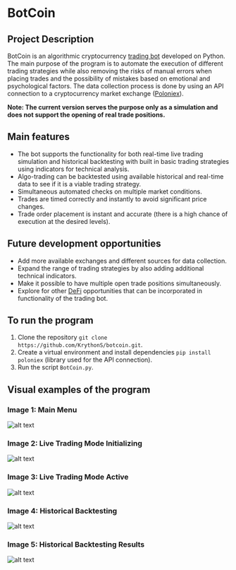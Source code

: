 # BotCoin

## Project Description
BotCoin is an algorithmic cryptocurrency [trading bot](https://www.investopedia.com/articles/active-trading/101014/basics-algorithmic-trading-concepts-and-examples.asp) developed on Python. The main purpose of the program is to automate the execution of different trading strategies while also removing the risks of manual errors when placing trades and the possibility of mistakes based on emotional and psychological factors. The data collection process is done by using an API connection to a cryptocurrency market exchange ([Poloniex](https://poloniex.com/)).

**Note: The current version serves the purpose only as a simulation and does not support the opening of real trade positions.**

## Main features
- The bot supports the functionality for both real-time live trading simulation and historical backtesting with built in basic trading strategies using indicators for technical analysis.
- Algo-trading can be backtested using available historical and real-time data to see if it is a viable trading strategy.
- Simultaneous automated checks on multiple market conditions.
- Trades are timed correctly and instantly to avoid significant price changes.
- Trade order placement is instant and accurate (there is a high chance of execution at the desired levels).

## Future development opportunities
- Add more available exchanges and different sources for data collection.
- Expand the range of trading strategies by also adding additional technical indicators.
- Make it possible to have multiple open trade positions simultaneously.
- Explore for other [DeFi](https://www.investopedia.com/decentralized-finance-defi-5113835) opportunities that can be incorporated in functionality of the trading bot.

## To run the program
1. Clone the repository `git clone https://github.com/KrythonS/botcoin.git`.
2. Create a virtual environment and install dependencies `pip install poloniex` (library used for the API connection).
3. Run the script `BotCoin.py`.

## Visual examples of the program

### Image 1: Main Menu
![alt text](https://i.ibb.co/xC14TYC/image1.png)

### Image 2: Live Trading Mode Initializing
![alt text](https://i.ibb.co/yPSB9nM/image2.png)

### Image 3: Live Trading Mode Active
![alt text](https://i.ibb.co/Tm75LVF/image3.png)

### Image 4: Historical Backtesting
![alt text](https://i.ibb.co/pjzccqg/image4.png)

### Image 5: Historical Backtesting Results
![alt text](https://i.ibb.co/2v7Vjn2/image5.png)
